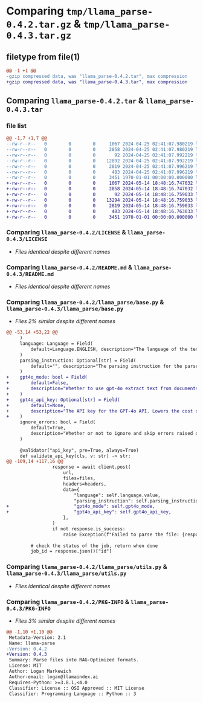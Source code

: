 # Comparing `tmp/llama_parse-0.4.2.tar.gz` & `tmp/llama_parse-0.4.3.tar.gz`

## filetype from file(1)

```diff
@@ -1 +1 @@
-gzip compressed data, was "llama_parse-0.4.2.tar", max compression
+gzip compressed data, was "llama_parse-0.4.3.tar", max compression
```

## Comparing `llama_parse-0.4.2.tar` & `llama_parse-0.4.3.tar`

### file list

```diff
@@ -1,7 +1,7 @@
--rw-r--r--   0        0        0     1067 2024-04-25 02:41:07.980219 llama_parse-0.4.2/LICENSE
--rw-r--r--   0        0        0     2858 2024-04-25 02:41:07.980219 llama_parse-0.4.2/README.md
--rw-r--r--   0        0        0       92 2024-04-25 02:41:07.992219 llama_parse-0.4.2/llama_parse/__init__.py
--rw-r--r--   0        0        0    12892 2024-04-25 02:41:07.992219 llama_parse-0.4.2/llama_parse/base.py
--rw-r--r--   0        0        0     2819 2024-04-25 02:41:07.996219 llama_parse-0.4.2/llama_parse/utils.py
--rw-r--r--   0        0        0      483 2024-04-25 02:41:07.996219 llama_parse-0.4.2/pyproject.toml
--rw-r--r--   0        0        0     3451 1970-01-01 00:00:00.000000 llama_parse-0.4.2/PKG-INFO
+-rw-r--r--   0        0        0     1067 2024-05-14 18:48:16.747032 llama_parse-0.4.3/LICENSE
+-rw-r--r--   0        0        0     2858 2024-05-14 18:48:16.747032 llama_parse-0.4.3/README.md
+-rw-r--r--   0        0        0       92 2024-05-14 18:48:16.759033 llama_parse-0.4.3/llama_parse/__init__.py
+-rw-r--r--   0        0        0    13294 2024-05-14 18:48:16.759033 llama_parse-0.4.3/llama_parse/base.py
+-rw-r--r--   0        0        0     2819 2024-05-14 18:48:16.759033 llama_parse-0.4.3/llama_parse/utils.py
+-rw-r--r--   0        0        0      483 2024-05-14 18:48:16.763033 llama_parse-0.4.3/pyproject.toml
+-rw-r--r--   0        0        0     3451 1970-01-01 00:00:00.000000 llama_parse-0.4.3/PKG-INFO
```

### Comparing `llama_parse-0.4.2/LICENSE` & `llama_parse-0.4.3/LICENSE`

 * *Files identical despite different names*

### Comparing `llama_parse-0.4.2/README.md` & `llama_parse-0.4.3/README.md`

 * *Files identical despite different names*

### Comparing `llama_parse-0.4.2/llama_parse/base.py` & `llama_parse-0.4.3/llama_parse/base.py`

 * *Files 2% similar despite different names*

```diff
@@ -53,14 +53,22 @@
     )
     language: Language = Field(
         default=Language.ENGLISH, description="The language of the text to parse."
     )
     parsing_instruction: Optional[str] = Field(
         default="", description="The parsing instruction for the parser."
     )
+    gpt4o_mode: bool = Field(
+        default=False,
+        description="Whether to use gpt-4o extract text from documents.",
+    )
+    gpt4o_api_key: Optional[str] = Field(
+        default=None,
+        description="The API key for the GPT-4o API. Lowers the cost of parsing.",
+    )
     ignore_errors: bool = Field(
         default=True,
         description="Whether or not to ignore and skip errors raised during parsing.",
     )
 
     @validator("api_key", pre=True, always=True)
     def validate_api_key(cls, v: str) -> str:
@@ -109,14 +117,16 @@
                 response = await client.post(
                     url,
                     files=files,
                     headers=headers,
                     data={
                         "language": self.language.value,
                         "parsing_instruction": self.parsing_instruction,
+                        "gpt4o_mode": self.gpt4o_mode,
+                        "gpt4o_api_key": self.gpt4o_api_key,
                     },
                 )
                 if not response.is_success:
                     raise Exception(f"Failed to parse the file: {response.text}")
 
         # check the status of the job, return when done
         job_id = response.json()["id"]
```

### Comparing `llama_parse-0.4.2/llama_parse/utils.py` & `llama_parse-0.4.3/llama_parse/utils.py`

 * *Files identical despite different names*

### Comparing `llama_parse-0.4.2/PKG-INFO` & `llama_parse-0.4.3/PKG-INFO`

 * *Files 3% similar despite different names*

```diff
@@ -1,10 +1,10 @@
 Metadata-Version: 2.1
 Name: llama-parse
-Version: 0.4.2
+Version: 0.4.3
 Summary: Parse files into RAG-Optimized formats.
 License: MIT
 Author: Logan Markewich
 Author-email: logan@llamaindex.ai
 Requires-Python: >=3.8.1,<4.0
 Classifier: License :: OSI Approved :: MIT License
 Classifier: Programming Language :: Python :: 3
```

